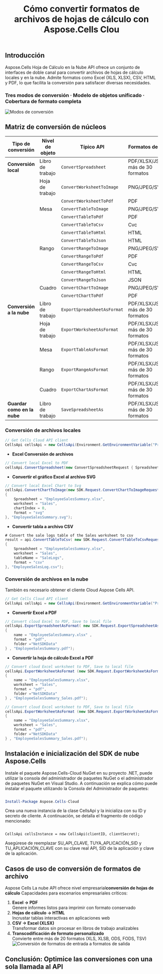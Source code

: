 ﻿---
title: Cómo convertir formatos de archivos de hojas de cálculo con Aspose.Cells Clou
linktitle: Cómo convertir el formato de archivo de una hoja de cálculo
type: docs
url: /es/how-to-convert-file-formats
description: Cómo convertir formatos de archivos con Aspose.Cells Cloud
weight: 10
kwords: Excel, Office Cloud, REST API, Hoja de cálculo, PDF, CSV, Json, Markdown, Cómo convertir formatos de archivo a través de Aspose.Cells Cloud
---
## Introducción

Aspose.Cells Hoja de Cálculo en la Nube API ofrece un conjunto de interfaces de doble canal para convertir archivos de hojas de cálculo locales y en la nube. Admite formatos como Excel (XLS, XLSX), CSV, HTML y PDF, lo que facilita la conversión para satisfacer diversas necesidades.

### Tres modos de conversión · Modelo de objetos unificado · Cobertura de formato completa

![Modos de conversión](image.png)

## **Matriz de conversión de núcleos**

| Tipo de conversión| Nivel de objeto| Típico API| Formatos de salida|
|-----------------|-------------|---------------------------|--------------------------|
|**Conversión local**  | Libro de trabajo|`ConvertSpreadsheet`            | PDF/XLSX/JSON/.... más de 30 formatos|
|| Hoja de trabajo|`ConvertWorksheetToImage`       |PNG/JPEG/SVG                   |
|||`ConvertWorksheetToPdf`         | PDF|
|| Mesa|`ConvertTableToImage`           |PNG/JPEG/SVG/....              |
|||`ConvertTableToPdf`             | PDF|
|||`ConvertTableToCsv`             | Cvc|
|||`ConvertTableToHtml`            | HTML|
|||`ConvertTableToJson`            | HTML|
|| Rango|`ConvertRangeToImage`           |PNG/JPEG/SVG/....              |
|||`ConvertRangeToPdf`             | PDF|
|||`ConvertRangeToCsv`             | Cvc|
|||`ConvertRangeToHtml`            | HTML|
|||`ConvertRangeToJson`            | JSON|
|| Cuadro|`ConvertChartToImage`           |PNG/JPEG/SVG/....              |
|||`ConvertChartToPdf`             |PDF                            |
|**Conversión a la nube**  | Libro de trabajo|`ExportSpreadsheetAsFormat`     | PDF/XLSX/JSON/.... más de 30 formatos|
|| Hoja de trabajo|`ExportWorksheetAsFormat`       | PDF/XLSX/JSON/.... más de 30 formatos|
|| Mesa|`ExportTableAsFormat`           | PDF/XLSX/JSON/.... más de 30 formatos|
|| Rango|`ExportRangeAsFormat`           | PDF/XLSX/JSON/.... más de 30 formatos|
|| Cuadro|`ExportChartAsFormat`           | PDF/XLSX/JSON/.... más de 30 formatos|
|**Guardar como en la nube**     | Libro de trabajo|`SaveSpreadsheetAs`             | PDF/XLSX/JSON/.... más de 30 formatos|

### **Conversión de archivos locales**

```csharp
// Get Cells Cloud API client
CellsApi cellsApi = new CellsApi(Environment.GetEnvironmentVariable("ProductClientId"), Environment.GetEnvironmentVariable("ProductClientSecret"));
```

- **Excel Conversión de archivos**

```c#
// Convert local Excel to PDF
cellsApi.ConvertSpreadsheet(new ConvertSpreadsheetRequest { Spreadsheet = "EmployeeSalesSummary.xlsx", format = "pdf" }, "EmployeeSalesSummary.pdf");
```

- **Convertir el gráfico Excel al archivo SVG**

```c#
// Convert local Excel Chart to Svg
cellsApi.ConvertChartToImage(new SDK.Request.ConvertChartToImageRequest
{
    Spreadsheet = "EmployeeSalesSummary.xlsx",
    worksheet = "Sales",
    chartIndex = 0,
    format = "svg"
}, "EmployeeSalesSummary.svg");

```

- **Convertir tabla a archivo CSV**

```C#
# Convert the sale logs table of the Sales worksheet to csv
result = api.ConvertTableToCsv( new SDK.Request.ConvertTableToCsvRequest
{
    Spreadsheet = "EmployeeSalesSummary.xlsx",
    worksheet = "Sales",
    tableName = "SaleLogs",
    format = "csv"
}, "EmployeeSalesLog.csv");

```

### **Conversión de archivos en la nube**

También es necesario obtener el cliente Cloud Aspose Cells API.

```csharp
// Get Cells Cloud API client
CellsApi cellsApi = new CellsApi(Environment.GetEnvironmentVariable("ProductClientId"), Environment.GetEnvironmentVariable("ProductClientSecret"));
```

- **Convertir Excel a PDF**

```csharp
// Convert cloud Excel to PDF, Save to local file
cellsApi.ExportSpreadsheetAsFormat( new SDK.Request.ExportSpreadsheetAsFormatRequest 
{ 
    name = "EmployeeSalesSummary.xlsx" ,
    format = "pdf",
    folder ="NetSDKData" 
} , "EmployeeSalesSummary.pdf");   
```

- **Convertir la hoja de cálculo Excel a PDF**

```csharp
// Convert cloud Excel worksheet to PDF, Save to local file
cellsApi.ExportWorksheetAsFormat (new SDK.Request.ExportWorksheetAsFormatRequest 
{ 
    name = "EmployeeSalesSummary.xlsx",
    worksheet = "Sales",
    format = "pdf",
    folder ="NetSDKData" 
} , "EmployeeSalesSummary_Sales.pdf");   
```

```csharp
// Convert cloud Excel worksheet to PDF, Save to local file
cellsApi.ExportWorksheetAsFormat (new SDK.Request.ExportWorksheetAsFormatRequest 
{ 
    name = "EmployeeSalesSummary.xlsx",
    worksheet = "Sales",
    format = "pdf",
    folder ="NetSDKData" 
} , "EmployeeSalesSummary_Sales.pdf");   
```

## Instalación e inicialización del SDK de nube Aspose.Cells

Instale el paquete Aspose.Cells-Cloud NuGet en su proyecto .NET, puede utilizar la consola del administrador de paquetes NuGet o el administrador de paquetes NuGet en Visual Studio.
A continuación se explica cómo puede instalar el paquete utilizando la Consola del Administrador de paquetes:

```powershell

Install-Package Aspose.Cells-Cloud

```

Crea una nueva instancia de la clase CellsApi y la inicializa con su ID y secreto de cliente. A continuación, se detalla el fragmento de código mencionado:

```CSharp

CellsApi cellsInstance = new CellsApi(clientID, clientSecret);

```

Asegúrese de reemplazar SU_API_CLAVE, TUYA_APLICACIÓN_SID y TU_APLICACIÓN_CLAVE con su clave real API, SID de la aplicación y clave de la aplicación.

## **Casos de uso de conversión de formatos de archivo**

 Aspose Cells La nube API ofrece nivel empresarial**conversión de hojas de cálculo** Capacidades para escenarios empresariales críticos:

1. **Excel → PDF**  
 Genere informes listos para imprimir con formato conservado
2. **Hojas de cálculo → HTML**  
 Incrustar tablas interactivas en aplicaciones web
3. **CSV → Excel (XLSX)**  
 Transformar datos sin procesar en libros de trabajo analizables
4. **Transcodificación de formato personalizado**  
 Convierte entre más de 20 formatos (XLS, XLSB, ODS, FODS, TSV)
![Conversión de formatos de entrada a formatos de salida](image-1.png)

## **Conclusión: Optimice las conversiones con una sola llamada al API**
